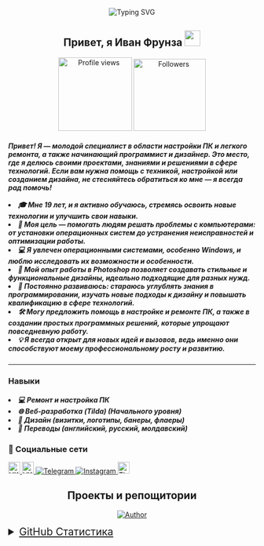 <!-- Начало дизайна README.md файла -->

<!-- WELCOME ANIMATION -->
<p align="center"> <href="https://git.io/typing-svg"><img src="https://readme-typing-svg.herokuapp.com?font=Poppins&weight=600&pause=1000&color=AFE1AF&center=true&width=435&lines=Welcome+To+My+Github+Page" alt="Typing SVG" /></p>

<!-- Приветствие -->
<h2 align="center">Привет, я Иван Фрунза
<img src="https://github.com/blackcater/blackcater/raw/main/images/Hi.gif" height="32"/></h2> 

<!-- Просмотры профиля и количество подписчиков -->
<div align="center">
<a href="https://github.com/love-angelll">
  <img width="150px" 
       src="https://komarev.com/ghpvc/?username=love-angelll&label=Profile%20views&color=318CE7&style=for-the-badge" 
       alt="Profile views" /></a>
<a href="https://api.github-star-counter.workers.dev/user/love-angelll">
  <img width="147px" 
       alt="Followers" 
       title="Follow me on GitHub" 
       src="https://custom-icon-badges.herokuapp.com/github/followers/love-angelll?color=318CE7&labelColor=505050&style=for-the-badge&logo=person-add&label=Followers&logoColor=white" /></a>
 </div>
<!-- Конец -->

<!-- О себе -->
<h5>Привет! Я — молодой специалист в области настройки ПК и легкого ремонта, а также начинающий программист и дизайнер. Это место, где я делюсь своими проектами, знаниями и решениями в сфере технологий. Если вам нужна помощь с техникой, настройкой или созданием дизайна, не стесняйтесь обратиться ко мне — я всегда рад помочь!
<br><br>
<!-- Обо мне -->
<li> 🎓 Мне 19 лет, и я активно обучаюсь, стремясь освоить новые технологии и улучшить свои навыки.</li>  
<li> 🌟 Моя цель — помогать людям решать проблемы с компьютерами: от установки операционных систем до устранения неисправностей и оптимизации работы.</li>    
<li> 💻 Я увлечен операционными системами, особенно Windows, и люблю исследовать их возможности и особенности.</li>    
<li> 🎨 Мой опыт работы в Photoshop позволяет создавать стильные и функциональные дизайны, идеально подходящие для разных нужд.</li>
<li> 🚀 Постоянно развиваюсь: стараюсь углублять знания в программировании, изучать новые подходы к дизайну и повышать квалификацию в сфере технологий.</li>
<li> 🛠️ Могу предложить помощь в настройке и ремонте ПК, а также в создании простых программных решений, которые упрощают повседневную работу.</li>
<li> 💡 Я всегда открыт для новых идей и вызовов, ведь именно они способствуют моему профессиональному росту и развитию.</li>
</h5>

---

<!--   Навыки -->
<h3>Навыки</h3>
<h5> 
<li> 💻 Ремонт и настройка ПК</li>
<li> 🌐 Веб-разработка (Tilda) (Начального уровня)</li>
<li> 🎨 Дизайн (визитки, логотипы, банеры, флаеры)</li>
<li> 📜 Переводы (английский, русский, молдавский)</li>    
</h5>

<!-- Социальные сети -->
<h3>📡 Социальные сети</h3>
<p>
  <a href="https://vk.com/iv.frunza" target="_blank">
    <img src="https://upload.wikimedia.org/wikipedia/commons/2/21/VK.com-logo.svg" width="24" alt="VK">
  </a>
  <a href="https://vk.com/lover_kotik" target="_blank">
    <img src="https://upload.wikimedia.org/wikipedia/commons/2/21/VK.com-logo.svg" width="24" alt="VK Twink">
  </a>
  <a href="https://t.me/iv_frunza" target="_blank">
    <img src="https://cdn-icons-png.flaticon.com/24/2111/2111646.png" alt="Telegram">
  </a>
  <a href="https://www.instagram.com/iv.frunza" target="_blank">
    <img src="https://cdn-icons-png.flaticon.com/24/2111/2111463.png" alt="Instagram">
  </a>
  <a href="https://www.tiktok.com/@iv_frunza" target="_blank">
    <img src="https://cdn.jsdelivr.net/gh/simple-icons/simple-icons/icons/tiktok.svg" width="24" alt="TikTok">
</a>
</p>

<!-- Проекты и репозитории -->
<h2 align="center">Проекты и репощитории</h2>  

<!-- Автор проекта -->
<p align="center">
<a href="https://github.com/XentronixHub/XentronixHub">
  <img src="https://img.shields.io/badge/XentronixHub-blue?style=for-the-badge" alt="Author">
</p> 

<!-- Репозитории 
<details>
  <summary style="font-size: 1.5em;">Репозитории</summary>

<br>

<p align="center">
        <a href="https://github.com/love-angelll/autopost">
                <img width="450em" src="https://github-readme-stats.vercel.app/api/pin/?username=love-angelll&repo=autopost&hide_border=true&theme=dark">
        </a>
</p>

</details>
-->


<!-- Статитска -->
<details>
<summary style="font-size: 1.5em;">GitHub Статистика</summary>
<br>
<p align="center">
        <img width="450em" src="https://github-readme-stats.vercel.app/api?username=love-angelll&show_icons=true&include_all_commits=true&count_private=true&hide_border=true&theme=dark" />
</p>

<p align="center">
        <img width="450em" src="https://github-readme-stats.vercel.app/api/top-langs/?username=love-angelll&layout=compact&custom_title=Most%20used%20languages&langs_count=10&include_all_commits=true&hide_progress=false&hide_border=true&theme=dark&hide=">
</p> 

</details> 


<!-- Радужная линия -->
<img src="https://www.animatedimages.org/data/media/562/animated-line-image-0184.gif" width="1920" height=0.4/> 











<!--
[![MIT license](https://img.shields.io/badge/license-MIT-brightgreen.svg)](https://opensource.org/licenses/MIT)

Новые прикалюхи

## :handshake: Colaboradores
<table>
  <tr>
    <td align="center">
      <a href="http://github.com/tatialveso">
        <img src="https://avatars.githubusercontent.com/u/56259137?v=4" width="100px;" alt="Foto de Tati Alves no GitHub"/><br>
        <sub>
          <b>tatialveso</b>
        </sub>
      </a>
    </td>
  </tr>
</table>
-->

<!-- ПЕЧАТАЛКА ТЕКСТА
<p align="center">
  <a href="https://github.com/love-angelll"><img src="http://readme-typing-svg.herokuapp.com?color=df9c1f&center=true&vCenter=true&multiline=false&lines=Мое+имя+Иван+Фрунза;Don't+bully+me+≧▽≦" alt="Asu"></a>
</p>

Рамка с фото и надписю снизу
<table align="center">
  <tr>
    <td align="center">
      <a href="http://github.com/love-angelll">
        <img src="https://github.com/love-angelll/love-angelll/blob/main/imgs/ava.jpg" width="100px;" alt="Foto de Tati Alves no GitHub"/><br>
        <sub>
          <b>love-angelll</b>
        </sub>
      </a>
     <h6 align="center">Кто я?</h6>  
    </td>
  </tr>
</table>
--> 

<!-- Контакты
<h3>👥 Контакты</h3>

<details>
  <summary style="font-size: 1.5em;">📧 Email</summary>
<br>
<a href="mailto:ivan.frunza.os@gmail.com">ivan.frunza.os@gmail.com</a>

</details>

<details>

  <summary style="font-size: 1.5em;">📱 Телефон</summary>
<br>
<a href="tel:+37377586594">(+373) 775-8-65-94</a>
</details>
--> 